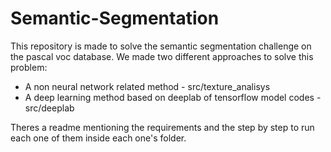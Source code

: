 # Semantic-Segmentation
This repository is made to solve the semantic segmentation challenge on the pascal voc database.
We made two different approaches to solve this problem:  
* A non neural network related method - src/texture_analisys
* A deep learning method based on deeplab of tensorflow model codes - src/deeplab

Theres a readme mentioning the requirements and the step by step to run each one of them inside each one's folder.
